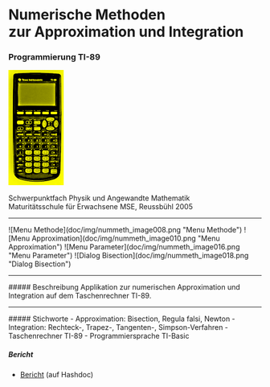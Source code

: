 # Numerische Methoden <br>zur Approximation und Integration
### Programmierung TI-89

![TI-89 pocket calculator](doc/img/ti89/TI-89_pocket_calculator_small.png "TI-89 pocket calculator")

Schwerpunktfach Physik und Angewandte Mathematik<br>
Maturitätsschule für Erwachsene MSE, Reussbühl 2005
<hr>
![Menu Methode](doc/img/nummeth_image008.png "Menu Methode")
![Menu Approximation](doc/img/nummeth_image010.png "Menu Approximation")
![Menu Parameter](doc/img/nummeth_image016.png "Menu Parameter")
![Dialog Bisection](doc/img/nummeth_image018.png "Dialog Bisection")
<hr>
##### Beschreibung
Applikation zur numerischen Approximation und Integration auf dem Taschenrechner TI-89.

<hr>
##### Stichworte
- Approximation: Bisection, Regula falsi, Newton
- Integration: Rechteck-, Trapez-, Tangenten-, Simpson-Verfahren
- Taschenrechner TI-89
- Programmiersprache TI-Basic

##### Bericht
- <a target="_blank" href="https://www.hashdoc.com/documents/262843/numerische-methoden-approximation-und-integration">Bericht</a> (auf Hashdoc)
